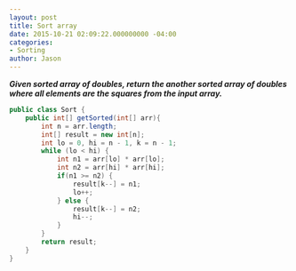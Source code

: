 ```yaml
---
layout: post
title: Sort array
date: 2015-10-21 02:09:22.000000000 -04:00
categories:
- Sorting
author: Jason
---
```

<p><strong><em>Given sorted array of doubles, return the another sorted array of doubles where all elements are the squares from the input array.</em></strong><br />


``` java
public class Sort {
    public int[] getSorted(int[] arr){
        int n = arr.length;
        int[] result = new int[n];
        int lo = 0, hi = n - 1, k = n - 1;
        while (lo < hi) {
            int n1 = arr[lo] * arr[lo];
            int n2 = arr[hi] * arr[hi];
            if(n1 >= n2) {
                result[k--] = n1;
                lo++;
            } else {
                result[k--] = n2;
                hi--;
            }
        }
        return result;
    }
}
```
